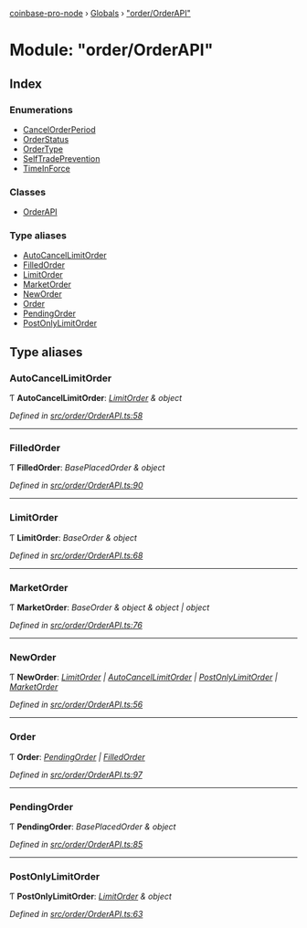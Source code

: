 [coinbase-pro-node](../README.md) › [Globals](../globals.md) › ["order/OrderAPI"](_order_orderapi_.md)

# Module: "order/OrderAPI"

## Index

### Enumerations

- [CancelOrderPeriod](../enums/_order_orderapi_.cancelorderperiod.md)
- [OrderStatus](../enums/_order_orderapi_.orderstatus.md)
- [OrderType](../enums/_order_orderapi_.ordertype.md)
- [SelfTradePrevention](../enums/_order_orderapi_.selftradeprevention.md)
- [TimeInForce](../enums/_order_orderapi_.timeinforce.md)

### Classes

- [OrderAPI](../classes/_order_orderapi_.orderapi.md)

### Type aliases

- [AutoCancelLimitOrder](_order_orderapi_.md#autocancellimitorder)
- [FilledOrder](_order_orderapi_.md#filledorder)
- [LimitOrder](_order_orderapi_.md#limitorder)
- [MarketOrder](_order_orderapi_.md#marketorder)
- [NewOrder](_order_orderapi_.md#neworder)
- [Order](_order_orderapi_.md#order)
- [PendingOrder](_order_orderapi_.md#pendingorder)
- [PostOnlyLimitOrder](_order_orderapi_.md#postonlylimitorder)

## Type aliases

### AutoCancelLimitOrder

Ƭ **AutoCancelLimitOrder**: _[LimitOrder](_order_orderapi_.md#limitorder) & object_

_Defined in [src/order/OrderAPI.ts:58](https://github.com/bennyn/coinbase-pro-node/blob/d0dceee/src/order/OrderAPI.ts#L58)_

---

### FilledOrder

Ƭ **FilledOrder**: _BasePlacedOrder & object_

_Defined in [src/order/OrderAPI.ts:90](https://github.com/bennyn/coinbase-pro-node/blob/d0dceee/src/order/OrderAPI.ts#L90)_

---

### LimitOrder

Ƭ **LimitOrder**: _BaseOrder & object_

_Defined in [src/order/OrderAPI.ts:68](https://github.com/bennyn/coinbase-pro-node/blob/d0dceee/src/order/OrderAPI.ts#L68)_

---

### MarketOrder

Ƭ **MarketOrder**: _BaseOrder & object & object | object_

_Defined in [src/order/OrderAPI.ts:76](https://github.com/bennyn/coinbase-pro-node/blob/d0dceee/src/order/OrderAPI.ts#L76)_

---

### NewOrder

Ƭ **NewOrder**: _[LimitOrder](_order_orderapi_.md#limitorder) | [AutoCancelLimitOrder](_order_orderapi_.md#autocancellimitorder) | [PostOnlyLimitOrder](_order_orderapi_.md#postonlylimitorder) | [MarketOrder](_order_orderapi_.md#marketorder)_

_Defined in [src/order/OrderAPI.ts:56](https://github.com/bennyn/coinbase-pro-node/blob/d0dceee/src/order/OrderAPI.ts#L56)_

---

### Order

Ƭ **Order**: _[PendingOrder](_order_orderapi_.md#pendingorder) | [FilledOrder](_order_orderapi_.md#filledorder)_

_Defined in [src/order/OrderAPI.ts:97](https://github.com/bennyn/coinbase-pro-node/blob/d0dceee/src/order/OrderAPI.ts#L97)_

---

### PendingOrder

Ƭ **PendingOrder**: _BasePlacedOrder & object_

_Defined in [src/order/OrderAPI.ts:85](https://github.com/bennyn/coinbase-pro-node/blob/d0dceee/src/order/OrderAPI.ts#L85)_

---

### PostOnlyLimitOrder

Ƭ **PostOnlyLimitOrder**: _[LimitOrder](_order_orderapi_.md#limitorder) & object_

_Defined in [src/order/OrderAPI.ts:63](https://github.com/bennyn/coinbase-pro-node/blob/d0dceee/src/order/OrderAPI.ts#L63)_
